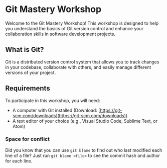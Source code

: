 # Git Mastery Workshop

Welcome to the Git Mastery Workshop! This workshop is designed to help you understand the basics of Git version control and enhance your collaboration skills in software development projects.

## What is Git?

Git is a distributed version control system that allows you to track changes in your codebase, collaborate with others, and easily manage different versions of your project.

## Requirements

To participate in this workshop, you will need:

- A computer with Git installed (Download: [https://git-scm.com/downloads](https://git-scm.com/downloads))
- A text editor of your choice (e.g., Visual Studio Code, Sublime Text, or Atom)

### Space for conflict
Did you know that you can use `git blame` to find out who last modified each line of a file? Just run `git blame <file>` to see the commit hash and author for each line.
